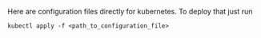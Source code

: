 Here are configuration files directly for kubernetes. To deploy that just run 

`kubectl apply -f <path_to_configuration_file>`

